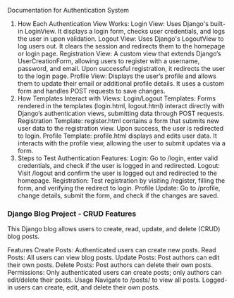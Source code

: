 Documentation for Authentication System
1. How Each Authentication View Works:
Login View: Uses Django's built-in LoginView. It displays a login form, checks user credentials, and logs the user in upon validation.
Logout View: Uses Django's LogoutView to log users out. It clears the session and redirects them to the homepage or login page.
Registration View: A custom view that extends Django’s UserCreationForm, allowing users to register with a username, password, and email. Upon successful registration, it redirects the user to the login page.
Profile View: Displays the user’s profile and allows them to update their email or additional profile details. It uses a custom form and handles POST requests to save changes.
2. How Templates Interact with Views:
Login/Logout Templates: Forms rendered in the templates (login.html, logout.html) interact directly with Django’s authentication views, submitting data through POST requests.
Registration Template: register.html contains a form that submits new user data to the registration view. Upon success, the user is redirected to login.
Profile Template: profile.html displays and edits user data. It interacts with the profile view, allowing the user to submit updates via a form.
3. Steps to Test Authentication Features:
Login: Go to /login, enter valid credentials, and check if the user is logged in and redirected.
Logout: Visit /logout and confirm the user is logged out and redirected to the homepage.
Registration: Test registration by visiting /register, filling the form, and verifying the redirect to login.
Profile Update: Go to /profile, change details, submit the form, and check if the changes are saved.
### Django Blog Project - CRUD Features
This Django blog allows users to create, read, update, and delete (CRUD) blog posts.

Features
Create Posts: Authenticated users can create new posts.
Read Posts: All users can view blog posts.
Update Posts: Post authors can edit their own posts.
Delete Posts: Post authors can delete their own posts.
Permissions: Only authenticated users can create posts; only authors can edit/delete their posts.
Usage
Navigate to /posts/ to view all posts.
Logged-in users can create, edit, and delete their own posts.